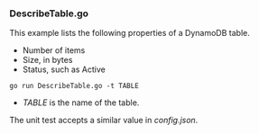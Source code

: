 ### DescribeTable.go

This example lists the following properties of a DynamoDB table.

- Number of items
- Size, in bytes
- Status, such as Active

`go run DescribeTable.go -t TABLE`

- _TABLE_ is the name of the table.

The unit test accepts a similar value in _config.json_.
